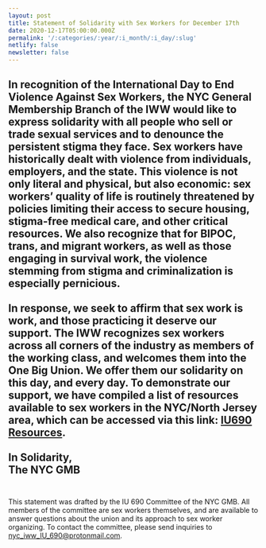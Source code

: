 ```yaml
---
layout: post
title: Statement of Solidarity with Sex Workers for December 17th
date: 2020-12-17T05:00:00.000Z
permalink: '/:categories/:year/:i_month/:i_day/:slug'
netlify: false
newsletter: false
---
```

In recognition of the International Day to End Violence Against Sex Workers, the NYC General Membership Branch of the IWW would like to express solidarity with all people who sell or trade sexual services and to denounce the persistent stigma they face. Sex workers have historically dealt with violence from individuals, employers, and the state. This violence is not only literal and physical, but also economic: sex workers’ quality of life is routinely threatened by policies limiting their access to secure housing, stigma-free medical care, and other critical resources. We also recognize that for BIPOC, trans, and migrant workers, as well as those engaging in survival work, the violence stemming from stigma and criminalization is especially pernicious.<br><br>
In response, we seek to affirm that sex work is work, and those practicing it deserve our support. The IWW recognizes sex workers across all corners of the industry as members of the working class, and welcomes them into the One Big Union. We offer them our solidarity on this day, and every day. To demonstrate our support, we have compiled a list of resources available to sex workers in the NYC/North Jersey area, which can be accessed via this link: [IU690 Resources](https://docs.google.com/document/d/1oWxx3yodCJJGxTmqgCeB6csVAeRkllSQq_VUe78MJA4/view).<br><br>
In Solidarity,<br>
The NYC GMB<br><br>
---
This statement was drafted by the IU 690 Committee of the NYC GMB. All members of the committee are sex workers themselves, and are available to answer questions about the union and its approach to sex worker organizing. To contact the committee, please send inquiries to [nyc_iww_IU_690@protonmail.com](mailto:nyc_iww_IU_690@protonmail.com).
